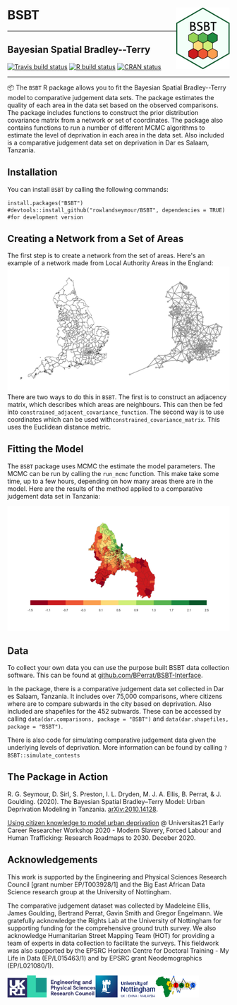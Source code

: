 # BSBT <img src='man/figures/logo.png' align="right" height="140px" />
----
## Bayesian Spatial Bradley--Terry
<!-- badges: start -->
[![Travis build status](https://travis-ci.com/rowlandseymour/BSBT.svg?branch=master)](https://travis-ci.com/rowlandseymour/BSBT)
[![R build status](https://github.com/rowlandseymour/BSBT/workflows/R-CMD-check/badge.svg)](https://github.com/rowlandseymour/BSBT/actions)
[![CRAN status](https://www.r-pkg.org/badges/version/BSBT)](https://CRAN.R-project.org/package=BSBT)
<!-- badges: end -->
----
📦 The `BSBT` R package allows you to fit the Bayesian Spatial Bradley--Terry model to comparative judgement data sets. The package estimates the quality of each area in the data set based on the observed comparisons. The package includes functions to construct the prior distribution covariance matrix from a network or set of coordinates. The package also contains functions to run a number of different MCMC algorithms to estimate the level of deprivation in each area in the data set. Also included is a comparative judgement data set on deprivation in Dar es Salaam, Tanzania.

## Installation
You can install `BSBT` by calling the following commands:
```{r}
install.packages("BSBT")
#devtools::install_github("rowlandseymour/BSBT", dependencies = TRUE) #for development version
```

## Creating a Network from a Set of Areas
The first step is to create a network from the set of areas. Here's an example of a network made from Local Authority Areas in the England:
![England Map and Network (BSBT)](man/figures/england_network.png?raw=true)
 There are two ways to do this in `BSBT`. The first is to construct an adjacency matrix, which describes which areas are neighbours. This can then be fed into `constrained_adjacent_covariance_function`. The second way is to use coordinates which can be used with`constrained_covariance_matrix`. This uses the Euclidean distance metric.


## Fitting the Model
The `BSBT` package uses MCMC the estimate the model parameters. The MCMC can be run by calling the `run_mcmc` function. This make take some time, up to a few hours, depending on how many areas there are in the model. Here are the results of the method applied to a comparative judgement data set in Tanzania:

![Deprivation in Dar es Salaam, Tanzania (BSBT)](man/figures/dar_results.png?raw=true)


## Data
To collect your own data you can use the purpose built BSBT data collection software. This can be found at [github.com/BPerrat/BSBT-Interface](https://github.com/BPerrat/BSBT-Interface). 

In the package, there is a comparative judgement data set collected in Dar es Salaam, Tanzania. It includes over 75,000 comparisons, where citizens where are to compare subwards in the city based on deprivation. Also included are shapefiles for the 452 subwards. These can be accessed by calling `data(dar.comparisons, package = "BSBT")` and `data(dar.shapefiles, package = "BSBT")`.

There is also code for simulating comparative judgement data given the underlying levels of deprivation. More information can be found by calling `?BSBT::simulate_contests`

## The Package in Action
R. G. Seymour, D. Sirl, S. Preston, I. L. Dryden, M. J. A. Ellis, B. Perrat, & J. Goulding. (2020). The Bayesian Spatial Bradley–Terry Model: Urban Deprivation Modeling in Tanzania. [arXiv:2010.14128](https://arxiv.org/abs/2010.14128).

[Using citizen knowledge to model urban deprivation](https://github.com/rowlandseymour/Talks/blob/master/20_12_Universitas21_Talk.pptx) @ Universitas21 Early Career Researcher Workshop 2020 - Modern Slavery, Forced Labour and Human Trafficking: Research Roadmaps to 2030. Deceber 2020. 

## Acknowledgements
This work is supported by the Engineering and Physical Sciences Research Council [grant number EP/T003928/1] and the Big East African Data Science research group at the University of Nottingham.

The comparative judgement dataset was collected by Madeleine Ellis, James Goulding, Bertrand Perrat, Gavin Smith and Gregor Engelmann. We gratefully acknowledge the Rights Lab at the University of Nottingham for supporting funding for the comprehensive ground truth survey. We also acknowledge Humanitarian Street Mapping Team (HOT) for providing a team of experts in data collection to facilitate the surveys. This fieldwork was also supported by the EPSRC Horizon Centre for Doctoral Training - My Life in Data (EP/L015463/1) and by EPSRC grant Neodemographics (EP/L021080/1).


<img src='man/figures/EPSRC.png' align="left" height="50px" /> <img src='man/figures/uon.png' align="left" height="50px" /><img src='man/figures/Beads.jpg' align="left" height="50px" />


